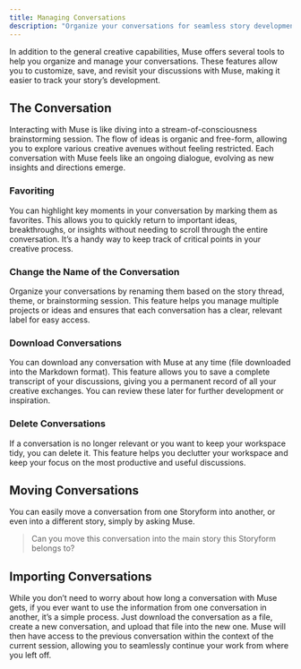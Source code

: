 ```yaml
---
title: Managing Conversations
description: "Organize your conversations for seamless story development"
---
```


In addition to the general creative capabilities, Muse offers several tools to help you organize and manage your conversations. These features allow you to customize, save, and revisit your discussions with Muse, making it easier to track your story’s development.

## The Conversation

Interacting with Muse is like diving into a stream-of-consciousness brainstorming session. The flow of ideas is organic and free-form, allowing you to explore various creative avenues without feeling restricted. Each conversation with Muse feels like an ongoing dialogue, evolving as new insights and directions emerge.

### Favoriting
You can highlight key moments in your conversation by marking them as favorites. This allows you to quickly return to important ideas, breakthroughs, or insights without needing to scroll through the entire conversation. It’s a handy way to keep track of critical points in your creative process.

### Change the Name of the Conversation
Organize your conversations by renaming them based on the story thread, theme, or brainstorming session. This feature helps you manage multiple projects or ideas and ensures that each conversation has a clear, relevant label for easy access.

### Download Conversations
You can download any conversation with Muse at any time (file downloaded into the Markdown format). This feature allows you to save a complete transcript of your discussions, giving you a permanent record of all your creative exchanges. You can review these later for further development or inspiration.

### Delete Conversations
If a conversation is no longer relevant or you want to keep your workspace tidy, you can delete it. This feature helps you declutter your workspace and keep your focus on the most productive and useful discussions.

## Moving Conversations

You can easily move a conversation from one Storyform into another, or even into a different story, simply by asking Muse.

> Can you move this conversation into the main story this Storyform belongs to?

## Importing Conversations

While you don’t need to worry about how long a conversation with Muse gets, if you ever want to use the information from one conversation in another, it’s a simple process. Just download the conversation as a file, create a new conversation, and upload that file into the new one. Muse will then have access to the previous conversation within the context of the current session, allowing you to seamlessly continue your work from where you left off.